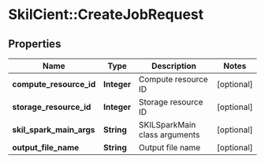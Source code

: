 # SkilCient::CreateJobRequest

## Properties
Name | Type | Description | Notes
------------ | ------------- | ------------- | -------------
**compute_resource_id** | **Integer** | Compute resource ID | [optional] 
**storage_resource_id** | **Integer** | Storage resource ID | [optional] 
**skil_spark_main_args** | **String** | SKILSparkMain class arguments | [optional] 
**output_file_name** | **String** | Output file name | [optional] 


